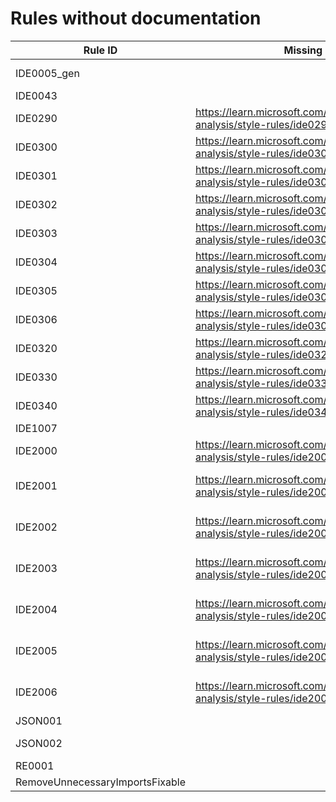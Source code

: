 # Rules without documentation

Rule ID | Missing Help Link | Title |
--------|-------------------|-------|
IDE0005_gen |  | Imports statement is unnecessary. |
IDE0043 |  | Invalid format string |
IDE0290 | <https://learn.microsoft.com/dotnet/fundamentals/code-analysis/style-rules/ide0290> | Use primary constructor |
IDE0300 | <https://learn.microsoft.com/dotnet/fundamentals/code-analysis/style-rules/ide0300> | Simplify collection initialization |
IDE0301 | <https://learn.microsoft.com/dotnet/fundamentals/code-analysis/style-rules/ide0301> | Simplify collection initialization |
IDE0302 | <https://learn.microsoft.com/dotnet/fundamentals/code-analysis/style-rules/ide0302> | Simplify collection initialization |
IDE0303 | <https://learn.microsoft.com/dotnet/fundamentals/code-analysis/style-rules/ide0303> | Simplify collection initialization |
IDE0304 | <https://learn.microsoft.com/dotnet/fundamentals/code-analysis/style-rules/ide0304> | Simplify collection initialization |
IDE0305 | <https://learn.microsoft.com/dotnet/fundamentals/code-analysis/style-rules/ide0305> | Simplify collection initialization |
IDE0306 | <https://learn.microsoft.com/dotnet/fundamentals/code-analysis/style-rules/ide0306> | Simplify collection initialization |
IDE0320 | <https://learn.microsoft.com/dotnet/fundamentals/code-analysis/style-rules/ide0320> | Make anonymous function static |
IDE0330 | <https://learn.microsoft.com/dotnet/fundamentals/code-analysis/style-rules/ide0330> | Use 'System.Threading.Lock' |
IDE0340 | <https://learn.microsoft.com/dotnet/fundamentals/code-analysis/style-rules/ide0340> | Use unbound generic type |
IDE1007 |  |  |
IDE2000 | <https://learn.microsoft.com/dotnet/fundamentals/code-analysis/style-rules/ide2000> | Avoid multiple blank lines |
IDE2001 | <https://learn.microsoft.com/dotnet/fundamentals/code-analysis/style-rules/ide2001> | Embedded statements must be on their own line |
IDE2002 | <https://learn.microsoft.com/dotnet/fundamentals/code-analysis/style-rules/ide2002> | Consecutive braces must not have blank line between them |
IDE2003 | <https://learn.microsoft.com/dotnet/fundamentals/code-analysis/style-rules/ide2003> | Blank line required between block and subsequent statement |
IDE2004 | <https://learn.microsoft.com/dotnet/fundamentals/code-analysis/style-rules/ide2004> | Blank line not allowed after constructor initializer colon |
IDE2005 | <https://learn.microsoft.com/dotnet/fundamentals/code-analysis/style-rules/ide2005> | Blank line not allowed after conditional expression token |
IDE2006 | <https://learn.microsoft.com/dotnet/fundamentals/code-analysis/style-rules/ide2006> | Blank line not allowed after arrow expression clause token |
JSON001 |  | Invalid JSON pattern |
JSON002 |  | Probable JSON string detected |
RE0001 |  | Invalid regex pattern |
RemoveUnnecessaryImportsFixable |  |  |
